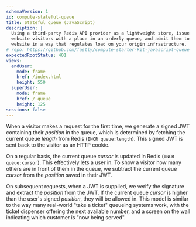 ```yaml
---
schemaVersion: 1
id: compute-stateful-queue
title: Stateful queue (JavaScript)
description: |
  Using a third-party Redis API provider as a lightweight store, issue
  website visitors with a place in an orderly queue, and admit them to the
  website in a way that regulates load on your origin infrastructure.
# repo: https://github.com/fastly/compute-starter-kit-javascript-queue
expectedRootStatus: 401
views:
  endUser:
    mode: frame
    href: /index.html
    height: 550
  superUser:
    mode: frame
    href: /_queue
    height: 125
sessions: false
---
```


When a visitor makes a request for the first time, we generate a signed JWT containing their _position_ in the queue, which is determined by fetching the current queue _length_ from Redis (`INCR queue:length`). This signed JWT is sent back to the visitor as an HTTP cookie.

On a regular basis, the current queue _cursor_ is updated in Redis (`INCR queue:cursor`). This effectively lets a user in. To show a visitor how many others are in front of them in the queue, we subtract the current queue _cursor_ from the _position_ saved in their JWT.

On subsequent requests, when a JWT is supplied, we verify the signature and extract the _position_ from the JWT. If the current queue _cursor_ is higher than the user's signed _position_, they will be allowed in. This model is similar to the way many real-world "take a ticket" queueing systems work, with the ticket dispenser offering the next available number, and a screen on the wall indicating which customer is "now being served".

<!-- # Use it yourself

This demo is available as a [starter kit](https://developer.fastly.com/solutions/starters/compute-javascript-queue) and requires you to sign up to a third-party Redis provider, [Upstash](https://upstash.com), unless you'd like to set up your own, in which case you can swap out Upstash for your own HTTP API in the [`store.js`](https://github.com/fastly/compute-starter-kit-javascript-queue/blob/main/src/store.js)

1. If you haven't already, [sign up for a free Upstash account](https://console.upstash.com) and create a Redis service.
2. Initialize a Compute@Edge project using the starter kit.
   ```sh
   fastly compute init --from=https://github.com/fastly/compute-starter-kit-javascript-queue
   ```
3. Create the `upstash` backend, changing the default hostname to the one provided in the Upstash console.
4. Create the `protected_content` backend by accepting the default example host or setting your own.
5. Populate the `config` dictionary by following the prompts.
6. Run `fastly compute publish` to deploy your queue. -->
